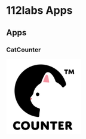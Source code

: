 # 112labs Apps

## Apps

### CatCounter
<img src="CatCounter/icon.jpeg" alt="CatCounter Icon" width="200" height="200">